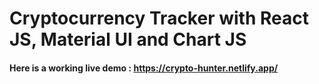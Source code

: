 # Cryptocurrency Tracker with React JS, Material UI and Chart JS

#### Here is a working live demo :  https://crypto-hunter.netlify.app/


